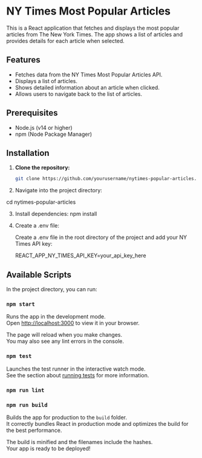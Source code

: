 # NY Times Most Popular Articles

This is a React application that fetches and displays the most popular articles from The New York Times. The app shows a list of articles and provides details for each article when selected.

## Features

- Fetches data from the NY Times Most Popular Articles API.
- Displays a list of articles.
- Shows detailed information about an article when clicked.
- Allows users to navigate back to the list of articles.

## Prerequisites

- Node.js (v14 or higher)
- npm (Node Package Manager)

## Installation

1. **Clone the repository:**

   ```bash
   git clone https://github.com/yourusername/nytimes-popular-articles.git

2. Navigate into the project directory:

cd nytimes-popular-articles

3. Install dependencies:
   npm install
4. Create a .env file:

   Create a .env file in the root directory of the project and add your NY Times API key:

   REACT_APP_NY_TIMES_API_KEY=your_api_key_here


## Available Scripts

In the project directory, you can run:

### `npm start`

Runs the app in the development mode.\
Open [http://localhost:3000](http://localhost:3000) to view it in your browser.

The page will reload when you make changes.\
You may also see any lint errors in the console.

### `npm test`

Launches the test runner in the interactive watch mode.\
See the section about [running tests](https://facebook.github.io/create-react-app/docs/running-tests) for more information.

### `npm run lint`

### `npm run build`

Builds the app for production to the `build` folder.\
It correctly bundles React in production mode and optimizes the build for the best performance.

The build is minified and the filenames include the hashes.\
Your app is ready to be deployed!
